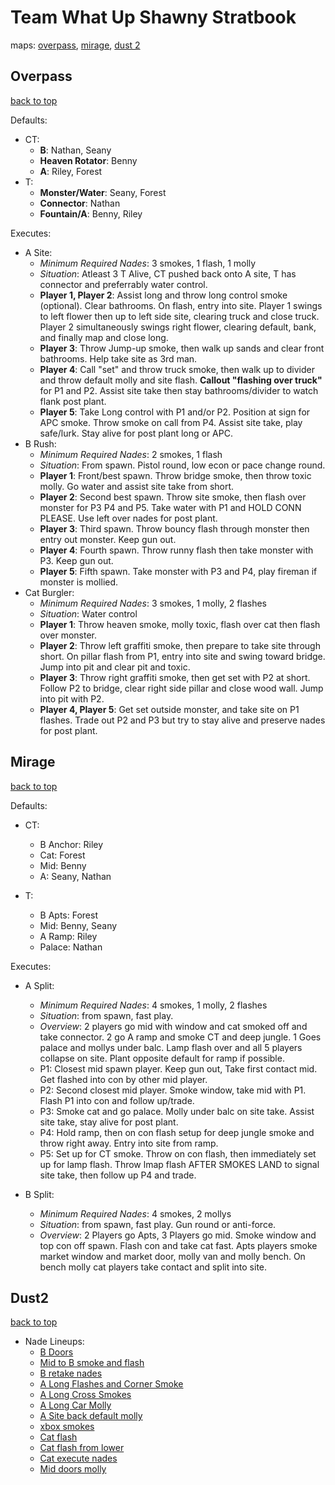 # Team What Up Shawny Stratbook
maps: [overpass](#Overpass), [mirage](#Mirage), [dust 2](#Dust2)

## Overpass
[back to top](#)

Defaults:
- CT:
  - **B**: Nathan, Seany
  - **Heaven Rotator**: Benny
  - **A**: Riley, Forest
- T:
  - **Monster/Water**: Seany, Forest
  - **Connector**: Nathan
  - **Fountain/A**: Benny, Riley

Executes:
- A Site:
  - *Minimum Required Nades*: 3 smokes, 1 flash, 1 molly
  - *Situation*: Atleast 3 T Alive, CT pushed back onto A site, T has connector and preferrably water control. 
  - **Player 1, Player 2**: Assist long and throw long control smoke (optional). Clear bathrooms. On flash, entry into site. Player 1 swings to left flower then up to left side site, clearing truck and close truck. Player 2 simultaneously swings right flower, clearing default, bank, and finally map and close long.
  - **Player 3**: Throw Jump-up smoke, then walk up sands and clear front bathrooms. Help take site as 3rd man.
  - **Player 4**: Call "set" and throw truck smoke, then walk up to divider and throw default molly and site flash. **Callout "flashing over truck"** for P1 and P2. Assist site take then stay bathrooms/divider to watch flank post plant.
  - **Player 5**: Take Long control with P1 and/or P2. Position at sign for APC smoke. Throw smoke on call from P4. Assist site take, play safe/lurk. Stay alive for post plant long or APC.
- B Rush:
  - *Minimum Required Nades*: 2 smokes, 1 flash
  - *Situation*: From spawn. Pistol round, low econ or pace change round.
  - **Player 1**: Front/best spawn. Throw bridge smoke, then throw toxic molly. Go water and assist site take from short.
  - **Player 2**: Second best spawn. Throw site smoke, then flash over monster for P3 P4 and P5. Take water with P1 and HOLD CONN PLEASE. Use left over nades for post plant.
  - **Player 3**: Third spawn. Throw bouncy flash through monster then entry out monster. Keep gun out.
  - **Player 4**: Fourth spawn. Throw runny flash then take monster with P3. Keep gun out.
  - **Player 5**: Fifth spawn. Take monster with P3 and P4, play fireman if monster is mollied.
- Cat Burgler:
  - *Minimum Required Nades*: 3 smokes, 1 molly, 2 flashes
  - *Situation*: Water control
  - **Player 1**: Throw heaven smoke, molly toxic, flash over cat then flash over monster.
  - **Player 2**: Throw left graffiti smoke, then prepare to take site through short. On pillar flash from P1, entry into site and swing toward bridge. Jump into pit and clear pit and toxic.
  - **Player 3**: Throw right graffiti smoke, then get set with P2 at short. Follow P2 to bridge, clear right side pillar and close wood wall. Jump into pit with P2.
  - **Player 4, Player 5**: Get set outside monster, and take site on P1 flashes. Trade out P2 and P3 but try to stay alive and preserve nades for post plant.

## Mirage
[back to top](#)

Defaults:

- CT:
  - B Anchor: Riley
  - Cat: Forest
  - Mid: Benny
  - A: Seany, Nathan

- T:
  - B Apts: Forest
  - Mid: Benny, Seany
  - A Ramp: Riley
  - Palace: Nathan

Executes:

- A Split:
  - *Minimum Required Nades*: 4 smokes, 1 molly, 2 flashes
  - *Situation*: from spawn, fast play.
  - *Overview*: 2 players go mid with window and cat smoked off and take connector. 2 go A ramp and smoke CT and deep jungle. 1 Goes palace and mollys under balc. Lamp flash over and all 5 players collapse on site. Plant opposite default for ramp if possible.
  - P1: Closest mid spawn player. Keep gun out, Take first contact mid. Get flashed into con by other mid player.
  - P2: Second closest mid player. Smoke window, take mid with P1. Flash P1 into con and follow up/trade.
  - P3: Smoke cat and go palace. Molly under balc on site take. Assist site take, stay alive for post plant.
  - P4: Hold ramp, then on con flash setup for deep jungle smoke and throw right away. Entry into site from ramp.
  - P5: Set up for CT smoke. Throw on con flash, then immediately set up for lamp flash. Throw lmap flash AFTER SMOKES LAND to signal site take, then follow up P4 and trade.

- B Split:
  - *Minimum Required Nades*: 4 smokes, 2 mollys
  - *Situation*: from spawn, fast play. Gun round or anti-force.
  - *Overview*: 2 Players go Apts, 3 Players go mid. Smoke window and top con off spawn. Flash con and take cat fast. Apts players smoke market window and market door, molly van and molly bench. On bench molly cat players take contact and split into site.


## Dust2
[back to top](#)

- Nade Lineups:
  - [B Doors](https://medal.tv/clips/63525065/d1337uLE8YZm)
  - [Mid to B smoke and flash](https://medal.tv/clips/63526133/d1337PpUhPpC)
  - [B retake nades](https://medal.tv/clips/63526104/d1337MqzUvDY)
  - [A Long Flashes and Corner Smoke](https://medal.tv/clips/63528517/d1337zUsNgfd)
  - [A Long Cross Smokes](https://medal.tv/clips/63528032/d1337CWTXnue)
  - [A Long Car Molly](https://medal.tv/clips/63526166/d1337U5NetDx)
  - [A Site back default molly](https://medal.tv/clips/63527902/d1337scCMYL9)
  - [xbox smokes](https://medal.tv/clips/63526221/d13376kwpHFO)
  - [Cat flash](https://medal.tv/clips/63527823/d1337gtVz1Sa)
  - [Cat flash from lower](https://medal.tv/clips/63527532/d1337afa1h0t)
  - [Cat execute nades](https://medal.tv/clips/63527276/d1337CMrb8Tl)
  - [Mid doors molly](https://medal.tv/clips/63526196/d1337bmbf3vD)
